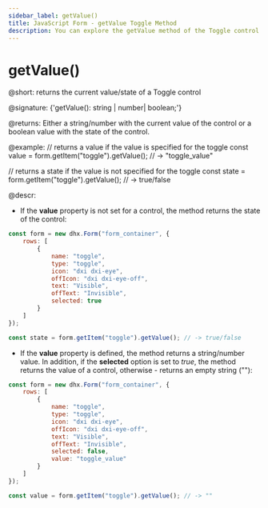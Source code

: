 ```yaml
---
sidebar_label: getValue()
title: JavaScript Form - getValue Toggle Method 
description: You can explore the getValue method of the Toggle control of Form in the documentation of the DHTMLX JavaScript UI library. Browse developer guides and API reference, try out code examples and live demos, and download a free 30-day evaluation version of DHTMLX Suite.
---
```


# getValue()

@short: returns the current value/state of a Toggle control

@signature: {'getValue(): string | number| boolean;'}

@returns:
Either a string/number with the current value of the control or a boolean value with the state of the control.

@example:
// returns a value if the value is specified for the toggle
const value = form.getItem("toggle").getValue(); // -> "toggle_value"

// returns a state if the value is not specified for the toggle
const state = form.getItem("toggle").getValue(); // -> true/false

@descr:

- If the **value** property is not set for a control, the method returns the state of the control:

~~~js
const form = new dhx.Form("form_container", {
    rows: [
        {
            name: "toggle",
            type: "toggle",
            icon: "dxi dxi-eye",
            offIcon: "dxi dxi-eye-off",
            text: "Visible",
            offText: "Invisible",
            selected: true
        }
    ]
});

const state = form.getItem("toggle").getValue(); // -> true/false
~~~

- If the **value** property is defined, the method returns a string/number value. In addition, if the **selected** option is set to *true*, the method returns the value of a control, otherwise - returns an empty string (""):

~~~js {8-9}
const form = new dhx.Form("form_container", {
    rows: [
        {
            name: "toggle",
            type: "toggle",
            icon: "dxi dxi-eye",
            offIcon: "dxi dxi-eye-off",
            text: "Visible",
            offText: "Invisible",
            selected: false,
            value: "toggle_value"
        }
    ]
});

const value = form.getItem("toggle").getValue(); // -> ""
~~~
